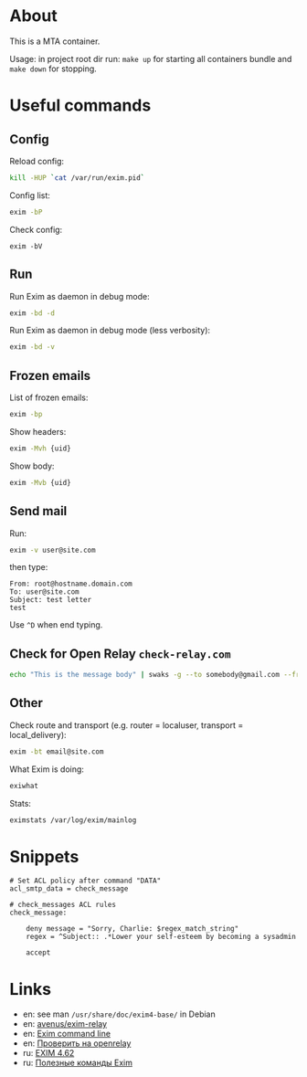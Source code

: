 # About

This is a MTA container.

Usage: in project root dir run: `make up` for starting all containers bundle and `make down` for stopping.

# Useful commands

## Config

Reload config:

```sh
kill -HUP `cat /var/run/exim.pid`
```

Config list:

```sh
exim -bP
```

Check config:

```
exim -bV
```

## Run

Run Exim as daemon in debug mode:

```sh
exim -bd -d
```

Run Exim as daemon in debug mode (less verbosity):

```sh
exim -bd -v
```

## Frozen emails

List of frozen emails:

```sh
exim -bp
```

Show headers:

```sh
exim -Mvh {uid}
```

Show body:

```sh
exim -Mvb {uid}
```

## Send mail

Run:

```sh
exim -v user@site.com
```

then type:

```
From: root@hostname.domain.com
To: user@site.com
Subject: test letter
test
````

Use `^D` when end typing.

## Check for Open Relay `check-relay.com`

```sh
echo "This is the message body" | swaks -g --to somebody@gmail.com --from "somebody@gmail.com" --auth LOGIN --auth-user "you@example.com" --auth-password "abc123" --server check-relay.com -tls
```

## Other

Check route and transport (e.g. router = localuser, transport = local_delivery):

```sh
exim -bt email@site.com
```

What Exim is doing:

```sh
exiwhat
```

Stats:

```sh
eximstats /var/log/exim/mainlog
```

# Snippets

```
# Set ACL policy after command "DATA"
acl_smtp_data = check_message

# check_messages ACL rules
check_message:

    deny message = "Sorry, Charlie: $regex_match_string"
    regex = ^Subject:: .*Lower your self-esteem by becoming a sysadmin

    accept
```

# Links

* en: see man `/usr/share/doc/exim4-base/` in Debian
* en: [avenus/exim-relay](https://hub.docker.com/r/avenus/exim-relay/dockerfile)
* en: [Exim command line](https://www.exim.org/exim-html-current/doc/html/spec_html/ch-the_exim_command_line.html)
* en: [Проверить на openrelay](https://beta.mxtoolbox.com/SuperTool.aspx?action=smtp)
* ru: [EXIM 4.62](https://www.lissyara.su/doc/exim/4.62/the_default_configuration_file/)
* ru: [Полезные команды Exim](http://adminunix.ru/polezny-e-komandy-exim/)
